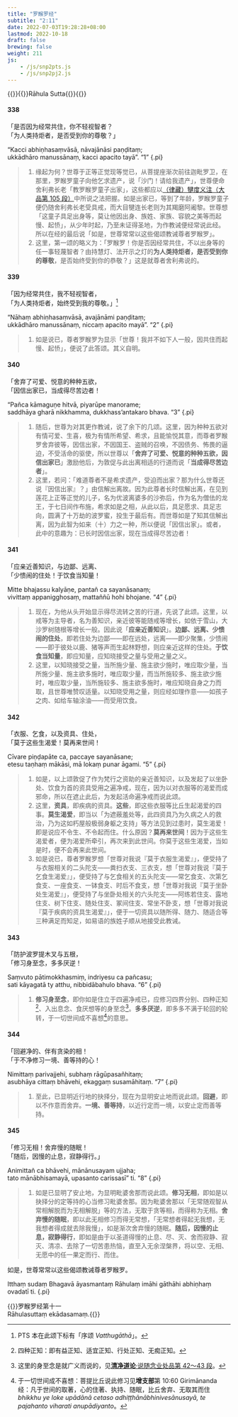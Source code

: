 ```yaml
---
title: "罗睺罗经"
subtitle: "2:11"
date: 2022-07-03T19:28:28+08:00
lastmod: 2022-10-18
draft: false
brewing: false
weight: 211
js:
    - /js/snp2pts.js
    - /js/snp2pj2.js
---
```



{{<subtitle>}}{{<suttalink src="snp2.11">}}Rāhula Sutta{{</suttalink>}}{{</subtitle>}}

#### 338

「是否因为经常共住，你不轻视智者？  
「为人类持炬者，是否受到你的尊敬？」

“Kacci abhiṇhasaṃvāsā, nāvajānāsi paṇḍitaṃ;  
ukkādhāro manussānaṃ, kacci apacito tayā”. <q>1</q>
{.pi}

> 1. 缘起为何？世尊于正等正觉现等觉已，从菩提座渐次前往迦毗罗卫，在那里，罗睺罗童子向他乞求遗产，说「沙门！请给我遗产」，世尊便命舍利弗长老「教罗睺罗童子出家」，这些都应以[（律藏）犍度义注（大品第 105 段）](/atthakatha/samantapasadika/301/#105)中所说之法把握。如是出家已，等到了年龄，罗睺罗童子便仍随舍利弗长老受具戒，而大目犍连长老则为其羯磨阿阇黎。世尊想「这童子具足出身等，莫让他因出身、族姓、家族、容貌之美等而起慢、起㤭」，从少年时起，乃至未证得圣地，为作教诫便经常说此经。所以在经的最后说「如是，世尊常常以这些偈颂教诫尊者罗睺罗」。
> 1. 这里，第一颂的略义为：「罗睺罗！你是否因经常共住，不以出身等的任一事轻蔑智者？由持慧灯、法开示之灯的**为人类持炬者，是否受到你的尊敬**，是否始终受到你的恭敬？」这是就尊者舍利弗说的。

#### 339

「因为经常共住，我不轻视智者，  
「为人类持炬者，始终受到我的尊敬。」[^339-1]

“Nāhaṃ abhiṇhasaṃvāsā, avajānāmi paṇḍitaṃ;  
ukkādhāro manussānaṃ, niccaṃ apacito mayā”. <q>2</q>
{.pi}

> 1. 如是说已，尊者罗睺罗为显示「世尊！我并不如下人一般，因共住而起慢、起㤭」，便说了此答颂。其义自明。

[^339-1]: PTS 本在此颂下标有「序颂 *Vatthugāthā*」。

#### 340

「舍弃了可爱、悦意的种种五欲，  
「因信出家已，当成得尽苦边者！

“Pañca kāmaguṇe hitvā, piyarūpe manorame;  
saddhāya gharā nikkhamma, dukkhass’antakaro bhava. <q>3</q>
{.pi}

> 1. 随后，世尊为对其更作教诫，说了余下的几颂。这里，因为种种五欲对有情可爱、生喜，极为有情所希望、希求，且能愉悦其意，而尊者罗睺罗舍弃彼等，因信出家，不因国王、盗贼的召唤，不因债务、怖畏的逼迫，不受活命的驱使，所以世尊以「**舍弃了可爱、悦意的种种五欲，因信出家已**」激励他后，为敦促与此出离相适的行道而说「**当成得尽苦边者**」。
> 1. 这里，若问：「难道尊者不是希求遗产，受迫而出家？那为什么世尊还说『因信出家』？」由信解出离故。因为此尊者长时信解出离，在见到莲花上正等正觉的儿子，名为优波离婆多的沙弥后，作为名为僧佉的龙王，于七日间作布施，希求如是之相，从此以后，具足愿求、具足志向，圆满了十万劫的波罗蜜，投生于最后有。而世尊如是了知其信解出离，因为此智为如来（十）力之一种，所以便说「因信出家」。或者，此中的意趣为：已长时因信出家，现在当成得尽苦边者！

#### 341

「应亲近善知识，与边鄙、远离、  
「少愦闹的住处！于饮食当知量！

Mitte bhajassu kalyāṇe, pantañ ca sayanāsanaṃ;  
vivittaṃ appanigghosaṃ, mattaññū hohi bhojane. <q>4</q>
{.pi}

> 1. 现在，为他从头开始显示得尽流转之苦的行道，先说了此颂。这里，以戒等为主导者，名为善知识，亲近彼等能随戒等增长，如依于雪山，大沙罗树随根等增长一般。因此说「**应亲近善知识**」。**边鄙、远离、少愦闹的住处**，即若住处为边鄙——即在远处，远离——即少聚集，少愦闹——即于彼处以鹿、猪等声而生起林野想，则应亲近这样的住处。**于饮食当知量**，即应知量，应知晓接受之量与受用之量之义。
> 1. 这里，以知晓接受之量，当所施少量、施主欲少施时，唯应取少量，当所施少量、施主欲多施时，唯应取少量，而当所施较多、施主欲少施时，唯应取少量，当所施较多、施主欲多施时，唯应知晓自身之力而取，且世尊唯赞叹适量。以知晓受用之量，则应经如理作意——如孩子之肉、如给车轴涂油——而受用饮食。

#### 342

「衣服、乞食，以及资具、住处，  
「莫于这些生渴爱！莫再来世间！

Cīvare piṇḍapāte ca, paccaye sayanāsane;  
etesu taṇhaṃ mākāsi, mā lokaṃ punar āgami. <q>5</q>
{.pi}

> 1. 如是，以上颂敦促了作为梵行之资助的亲近善知识，以及发起了以坐卧处、饮食为首的资具受用之遍净戒，现在，因为以对衣服等的渴爱而成邪命，所以在遮止此后，为发起活命遍净戒而说此颂。
> 1. 这里，**资具**，即疾病的资具。**这些**，即这些衣服等比丘生起渴爱的四事。**莫生渴爱**，即当以「为遮蔽羞处等，此四资具乃为久病之人的救治，乃为这如朽屋般极弱身躯之支持」等方法见到过患时，莫生渴爱！即是说应不令生、不令起而住。什么原因？**莫再来世间**！因为于这些生渴爱者，便为渴爱所牵引，再次来到此世间。你莫于这些生渴爱，当如是时，便不会再来此世间。
> 1. 如是说已，尊者罗睺罗想「世尊对我说『莫于衣服生渴爱』」，便受持了与衣服相关的二头陀支——粪扫衣支、三衣支，想「世尊对我说『莫于乞食生渴爱』」，便受持了与乞食相关的五头陀支——常乞食支、次第乞食支、一座食支、一钵食支、时后不食支，想「世尊对我说『莫于坐卧处生渴爱』」，便受持了与坐卧处相关的六头陀支——阿练若住支、露地住支、树下住支、随处住支、冢间住支、常坐不卧支，想「世尊对我说『莫于疾病的资具生渴爱』」，便于一切资具以随所得、随力、随适合等三种满足而知足，如易语的族姓子顺从地接受此教诫。

#### 343

「防护波罗提木叉与五根，  
「修习身至念，多多厌逆！

Saṃvuto pātimokkhasmiṃ, indriyesu ca pañcasu;  
sati kāyagatā ty atthu, nibbidābahulo bhava. <q>6</q>
{.pi}

> 1. **修习身至念**，即你如是住立于四遍净戒已，应修习四界分别、四种正知[^343-1]、入出息念、食厌想等的身至念[^343-2]。**多多厌逆**，即多多不满于轮回的轮转，于一切世间成不喜想[^343-3]的意思。

[^343-1]: 四种正知：即有益正知、适宜正知、行处正知、无痴正知。
[^343-2]: 这里的身至念是就广义而说的，见[**清净道论**·说随念业处品第 42～43 段](/visuddhimagga/08/#42)。
[^343-3]: 于一切世间成不喜想：菩提比丘说此修习见**增支部**第 10:60 Girimānanda 经：凡于世间的取著，心的住著、执持、随眠，比丘舍弃、无取其而住 *bhikkhu ye loke upādānā cetaso adhiṭṭhānābhinivesānusayā, te pajahanto viharati anupādiyanto*。

#### 344

「回避净的、伴有贪染的相！  
「于不净修习一境、善等持的心！

Nimittaṃ parivajjehi, subhaṃ rāgūpasañhitaṃ;  
asubhāya cittaṃ bhāvehi, ekaggaṃ susamāhitaṃ. <q>7</q>
{.pi}

> 1. 至此，已显明近行地的抉择分，现在为显明安止地而说此颂。**回避**，即以不作意而舍弃。**一境、善等持**，以近行定而一境，以安止定而善等持。

#### 345

「修习无相！舍弃慢的随眠！  
「随后，因慢的止息，寂静得行。」

Animittañ ca bhāvehi, mānānusayam ujjaha;  
tato mānābhisamayā, upasanto carissasī” ti. <q>8</q>
{.pi}

> 1. 如是已显明了安止地，为显明毗婆舍那而说此颂。**修习无相**，即如是以抉择分的定等持的心当修习毗婆舍那。因为毗婆舍那以「无常随观智从常相解脱而为无相解脱」等的方法，无取于贪等相，而得称为无相。**舍弃慢的随眠**，即以此无相修习而得无常想，「无常想者得起无我想，无我想者得成就去除我慢」，如是渐次舍弃慢的随眠。**随后，因慢的止息，寂静得行**，即如是由于以圣道得慢的止息、尽、灭、舍而寂静、寂灭、清凉、去除了一切苦患热恼，直至入无余涅槃界，将以空、无相、无愿中的任一果定而行、而住。

如是，世尊常常以这些偈颂教诫尊者罗睺罗。

Itthaṃ sudaṃ Bhagavā āyasmantaṃ Rāhulaṃ imāhi gāthāhi abhiṇhaṃ ovadatī ti.
{.pi}


{{<eof>}}罗睺罗经第十一<br>Rāhulasuttaṃ ekādasamaṃ.{{</eof>}}